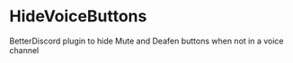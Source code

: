 # HideVoiceButtons
BetterDiscord plugin to hide Mute and Deafen buttons when not in a voice channel
